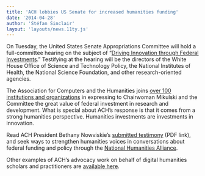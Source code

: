 ```yaml
---
title: 'ACH lobbies US Senate for increased humanities funding'
date: '2014-04-28'
author: 'Stéfan Sinclair'
layout: 'layouts/news.11ty.js'
---
```

On Tuesday, the United States Senate Appropriations Committee will hold a full-committee hearing on the subject of “[Driving Innovation through Federal Investments](http://www.appropriations.senate.gov/event/full-committee-hearing-driving-innovation-through-federal-investments).” Testifying at the hearing will be the directors of the White House Office of Science and Technology Policy, the National Institutes of Health, the National Science Foundation, and other research-oriented agencies.

The Association for Computers and the Humanities joins [over 100 institutions and organizations](http://www.appropriations.senate.gov/hearings-and-testimony/outside-witness-testimony-federal-innovation-hearing) in expressing to Chairwoman Mikulski and the Committee the great value of federal investment in research and development. What is special about ACH’s response is that it comes from a strong humanities perspective. Humanities investments are investments in innovation.

Read ACH President Bethany Nowviskie’s [submitted testimony](http://www.appropriations.senate.gov/sites/default/files/hearings/Association%20for%20Computers%20and%20the%20Humanities%2C%20UVA%20-%20OWT.pdf) (PDF link), and seek ways to strengthen humanities voices in conversations about federal funding and policy through the [National Humanities Alliance](http://www.nhalliance.org/).

Other examples of ACH’s advocacy work on behalf of digital humanities scholars and practitioners are [available here](/activities/advocacy/).
